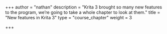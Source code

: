 +++
author = "nathan"
description = "Krita 3 brought so many new features to the program, we’re going to take a whole chapter to look at them."
title = "New features in Krita 3"
type = "course_chapter"
weight = 3

+++
